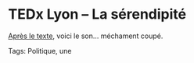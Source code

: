 # TEDx Lyon &#8211; La sérendipité

[Après le texte](http://blog.tcrouzet.com/2015/01/27/la-serendipite-ou-comment-etre-plus-heureux-dans-un-monde-plus-libre/), voici le son… méchament coupé.

Tags: Politique, une
